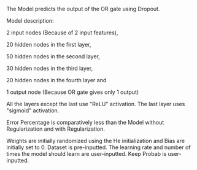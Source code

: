 The Model predicts the output of the OR gate using Dropout.

Model description:

2 input nodes (Because of 2 input features),

20 hidden nodes in the first layer,

50 hidden nodes in the second layer,

30 hidden nodes in the third layer,

20 hidden nodes in the fourth layer and

1 output node (Because OR gate gives only 1 output)

All the layers except the last use "ReLU" activation. The last layer uses "sigmoid" activation.

Error Percentage is comparatively less than the Model without Regularization and with Regularization.

Weights are initially randomized using the He initialization and Bias are initially set to 0. Dataset is pre-inputted. The learning rate and number of times the model should learn are user-inputted. Keep Probab is user-inputted.
